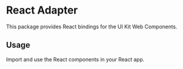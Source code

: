 # React Adapter

This package provides React bindings for the UI Kit Web Components.

## Usage

Import and use the React components in your React app.

